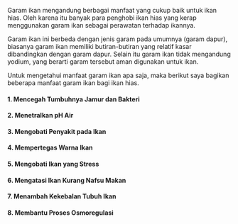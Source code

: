 Garam ikan mengandung berbagai manfaat yang cukup baik untuk ikan hias. Oleh karena itu banyak para penghobi ikan hias yang kerap menggunakan garam ikan sebagai perawatan terhadap ikannya. 

Garam ikan ini berbeda dengan jenis garam pada umumnya (garam dapur), biasanya garam ikan memiliki butiran-butiran yang relatif kasar dibandingkan dengan garam dapur. Selain itu garam ikan tidak mengandung yodium, yang berarti garam tersebut aman digunakan untuk ikan. 

Untuk mengetahui manfaat garam ikan apa saja, maka berikut saya bagikan beberapa manfaat garam ikan bagi ikan hias. 

#### 1. Mencegah Tumbuhnya Jamur dan Bakteri 

#### 2. Menetralkan pH Air

#### 3. Mengobati Penyakit pada Ikan

#### 4. Mempertegas Warna Ikan

#### 5. Mengobati Ikan yang Stress

#### 6. Mengatasi Ikan Kurang Nafsu Makan

#### 7. Menambah Kekebalan Tubuh Ikan

#### 8. Membantu Proses Osmoregulasi 
